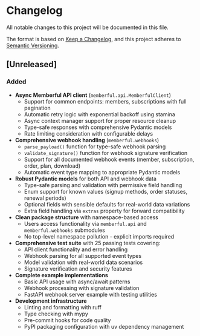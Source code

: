 # Changelog

All notable changes to this project will be documented in this file.

The format is based on [Keep a Changelog](https://keepachangelog.com/en/1.0.0/),
and this project adheres to [Semantic Versioning](https://semver.org/spec/v2.0.0.html).

## [Unreleased]

### Added
- **Async Memberful API client** (`memberful.api.MemberfulClient`)
  - Support for common endpoints: members, subscriptions with full pagination
  - Automatic retry logic with exponential backoff using stamina
  - Async context manager support for proper resource cleanup
  - Type-safe responses with comprehensive Pydantic models
  - Rate limiting consideration with configurable delays
- **Comprehensive webhook handling** (`memberful.webhooks`)
  - `parse_payload()` function for type-safe webhook parsing
  - `validate_signature()` function for webhook signature verification
  - Support for all documented webhook events (member, subscription, order, plan, download)
  - Automatic event type mapping to appropriate Pydantic models
- **Robust Pydantic models** for both API and webhook data
  - Type-safe parsing and validation with permissive field handling
  - Enum support for known values (signup methods, order statuses, renewal periods)
  - Optional fields with sensible defaults for real-world data variations
  - Extra field handling via `extras` property for forward compatibility
- **Clean package structure** with namespace-based access
  - Users access functionality via `memberful.api` and `memberful.webhooks` submodules
  - No top-level namespace pollution - explicit imports required
- **Comprehensive test suite** with 25 passing tests covering:
  - API client functionality and error handling
  - Webhook parsing for all supported event types
  - Model validation with real-world data scenarios
  - Signature verification and security features
- **Complete example implementations**
  - Basic API usage with async/await patterns
  - Webhook processing with signature validation
  - FastAPI webhook server example with testing utilities
- **Development infrastructure**
  - Linting and formatting with ruff
  - Type checking with mypy
  - Pre-commit hooks for code quality
  - PyPI packaging configuration with uv dependency management

